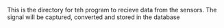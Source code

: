 This is the directory for teh program to recieve data from the sensors.
The signal will be captured, converted and stored in the database